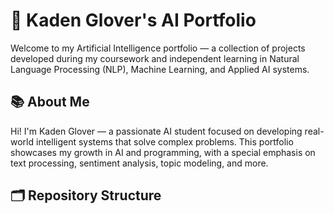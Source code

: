 # 🤖 Kaden Glover's AI Portfolio

Welcome to my Artificial Intelligence portfolio — a collection of projects developed during my coursework and independent learning in Natural Language Processing (NLP), Machine Learning, and Applied AI systems.

## 📚 About Me
Hi! I'm Kaden Glover — a passionate AI student focused on developing real-world intelligent systems that solve complex problems. This portfolio showcases my growth in AI and programming, with a special emphasis on text processing, sentiment analysis, topic modeling, and more.

## 🗂️ Repository Structure

